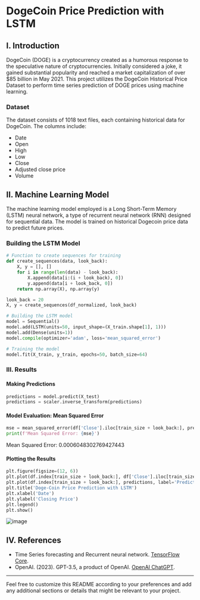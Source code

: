 # DogeCoin Price Prediction with LSTM

## I. Introduction

DogeCoin (DOGE) is a cryptocurrency created as a humorous response to the speculative nature of cryptocurrencies. Initially considered a joke, it gained substantial popularity and reached a market capitalization of over $85 billion in May 2021. This project utilizes the DogeCoin Historical Price Dataset to perform time series prediction of DOGE prices using machine learning.

### Dataset

The dataset consists of 1018 text files, each containing historical data for DogeCoin. The columns include:

- Date
- Open
- High
- Low
- Close
- Adjusted close price
- Volume

## II. Machine Learning Model

The machine learning model employed is a Long Short-Term Memory (LSTM) neural network, a type of recurrent neural network (RNN) designed for sequential data. The model is trained on historical Dogecoin price data to predict future prices.

### Building the LSTM Model

```python
# Function to create sequences for training
def create_sequences(data, look_back):
    X, y = [], []
    for i in range(len(data) - look_back):
        X.append(data[i:(i + look_back), 0])
        y.append(data[i + look_back, 0])
    return np.array(X), np.array(y)

look_back = 20
X, y = create_sequences(df_normalized, look_back)

# Building the LSTM model
model = Sequential()
model.add(LSTM(units=50, input_shape=(X_train.shape[1], 1)))
model.add(Dense(units=1))
model.compile(optimizer='adam', loss='mean_squared_error')

# Training the model
model.fit(X_train, y_train, epochs=50, batch_size=64)
```

### III. Results

#### Making Predictions

```python
predictions = model.predict(X_test)
predictions = scaler.inverse_transform(predictions)
```

#### Model Evaluation: Mean Squared Error

```python
mse = mean_squared_error(df['Close'].iloc[train_size + look_back:], predictions)
print(f'Mean Squared Error: {mse}')
```

Mean Squared Error: 0.0006048302769427443

#### Plotting the Results

```python
plt.figure(figsize=(12, 6))
plt.plot(df.index[train_size + look_back:], df['Close'].iloc[train_size + look_back:], label='Actual Price')
plt.plot(df.index[train_size + look_back:], predictions, label='Predicted Price', color='red')
plt.title('Doge-Coin Price Prediction with LSTM')
plt.xlabel('Date')
plt.ylabel('Closing Price')
plt.legend()
plt.show()
```

![image](https://github.com/qckhxnh/Doge-Coin-Price-Prediction/assets/117861644/4e552174-aaf9-4bfc-9c41-0efeaa0c8ccd)

## IV. References

- Time Series forecasting and Recurrent neural network. [TensorFlow Core](https://www.tensorflow.org/tutorials/structured_data/time_series#recurrent_neural_network).
- OpenAI. (2023). GPT-3.5, a product of OpenAI. [OpenAI ChatGPT](https://chat.openai.com).

---

Feel free to customize this README according to your preferences and add any additional sections or details that might be relevant to your project.

